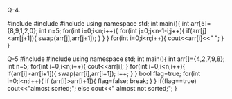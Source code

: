 Q-4.

#include<iostream>
#include<algorithm>
#include<iostream>
using namespace std;
int main(){
    int arr[5]={8,9,1,2,0};
    int n=5;
    for(int i=0;i<n;i++){
        for(int j=0;j<n-1-i;j++){
        if(arr[j]<arr[j+1]){
            swap(arr[j],arr[j+1]);
        }
        }
    }
    for(int i=0;i<n;i++){
        cout<<arr[i]<<" ";
    }
}



Q-5
#include<iostream>
#include<vector>
using namespace std;
int main(){
    int arr[]={4,2,7,9,8};
    int n=5;
for(int i=0;i<n;i++){
    cout<<arr[i];
}
for(int i=0;i<n;i++){
if(arr[i]>arr[i+1]){
swap(arr[i],arr[i+1]);
i++;
}
}
bool flag=true;
for(int i=0;i<n;i++){
   if (arr[i]>arr[i+1]){
    flag=false;
    break;
}
}
if(flag==true)
    cout<<"almost sorted;";
else cout<<" almost  not sorted;";
}

